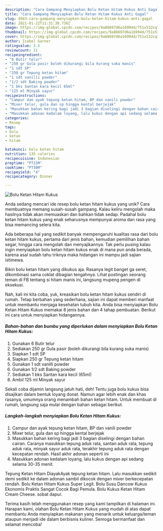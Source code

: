 ```yaml
---
description: "Cara Gampang Menyiapkan Bolu Ketan Hitam Kukus Anti Gagal"
title: "Cara Gampang Menyiapkan Bolu Ketan Hitam Kukus Anti Gagal"
slug: 4943-cara-gampang-menyiapkan-bolu-ketan-hitam-kukus-anti-gagal
date: 2021-01-22T11:31:38.736Z
image: https://img-global.cpcdn.com/recipes/9a88697d6a16994d/751x532cq70/bolu-ketan-hitam-kukus-foto-resep-utama.jpg
thumbnail: https://img-global.cpcdn.com/recipes/9a88697d6a16994d/751x532cq70/bolu-ketan-hitam-kukus-foto-resep-utama.jpg
cover: https://img-global.cpcdn.com/recipes/9a88697d6a16994d/751x532cq70/bolu-ketan-hitam-kukus-foto-resep-utama.jpg
author: Isabel Garner
ratingvalue: 3.5
reviewcount: 11
recipeingredient:
- "6 Butir telur"
- "250 gr Gula pasir boleh dikurangi bila kurang suka manis"
- "1 sdt SP"
- "250 gr Tepung ketan hitam"
- "1 sdt vanilli powder"
- "1/2 sdt Baking powder"
- "1 bks Santan kara kecil 65ml"
- "125 ml Minyak sayur"
recipeinstructions:
- "Campur dan ayak tepung ketan hitam, BP dan vanili powder"
- "Mixer telur, gula dan sp hingga kental berjejak"
- "Masukkan bahan kering bagi jadi 3 bagian diselingi dengan bahan cairan. Caranya masukkan tepung aduk rata, santan aduk rata, tepung aduk rata, minyak sayur aduk rata, terakhir tepung aduk rata dengan kecepatan rendah. Hasil akhir adonan seperti ini"
- "Masukkan adonan kedalam loyang, lalu kukus dengan api sedang selama 30-35 menit."
categories:
- Resep
tags:
- bolu
- ketan
- hitam

katakunci: bolu ketan hitam 
nutrition: 135 calories
recipecuisine: Indonesian
preptime: "PT15M"
cooktime: "PT30M"
recipeyield: "4"
recipecategory: Dinner

---
```



![Bolu Ketan Hitam Kukus](https://img-global.cpcdn.com/recipes/9a88697d6a16994d/751x532cq70/bolu-ketan-hitam-kukus-foto-resep-utama.jpg)

Anda sedang mencari ide resep bolu ketan hitam kukus yang unik? Cara membuatnya memang susah-susah gampang. Kalau keliru mengolah maka hasilnya tidak akan memuaskan dan bahkan tidak sedap. Padahal bolu ketan hitam kukus yang enak seharusnya mempunyai aroma dan rasa yang bisa memancing selera kita.

Ada beberapa hal yang sedikit banyak mempengaruhi kualitas rasa dari bolu ketan hitam kukus, pertama dari jenis bahan, kemudian pemilihan bahan segar, hingga cara mengolah dan menyajikannya. Tak perlu pusing kalau ingin menyiapkan bolu ketan hitam kukus enak di mana pun anda berada, karena asal sudah tahu triknya maka hidangan ini mampu jadi sajian istimewa.

Bikin bolu ketan hitam yang dikukus aja. Rasanya legit banget ga seret, dikombinasi sama coklat dibagian tengahnya. Lihat postingan seorang teman di FB tentang si hitam manis ini, langsung mupeng pengen di eksekusi.


Nah, kali ini kita coba, yuk, kreasikan bolu ketan hitam kukus sendiri di rumah. Tetap berbahan yang sederhana, sajian ini dapat memberi manfaat untuk membantu menjaga kesehatan tubuh kita. Anda bisa menyiapkan Bolu Ketan Hitam Kukus memakai 8 jenis bahan dan 4 tahap pembuatan. Berikut ini cara untuk menyiapkan hidangannya.

<!--inarticleads1-->

##### Bahan-bahan dan bumbu yang diperlukan dalam menyiapkan Bolu Ketan Hitam Kukus:

1. Gunakan 6 Butir telur
1. Sediakan 250 gr Gula pasir (boleh dikurangi bila kurang suka manis)
1. Siapkan 1 sdt SP
1. Siapkan 250 gr Tepung ketan hitam
1. Gunakan 1 sdt vanilli powder
1. Gunakan 1/2 sdt Baking powder
1. Sediakan 1 bks Santan kara kecil (65ml)
1. Ambil 125 ml Minyak sayur


Sekali coba dijamin langsung jatuh hati, deh! Tentu juga bolu kukus bisa disajikan dalam bentuk loyang donat. Namun agar lebih enak dan khas rasanya, umumnya orang menambah bahan ketan hitam. Untuk membuat di rumah, langsung saja mulai dengan bahan sebagai berikut. 

<!--inarticleads2-->

##### Langkah-langkah menyiapkan Bolu Ketan Hitam Kukus:

1. Campur dan ayak tepung ketan hitam, BP dan vanili powder
1. Mixer telur, gula dan sp hingga kental berjejak
1. Masukkan bahan kering bagi jadi 3 bagian diselingi dengan bahan cairan. Caranya masukkan tepung aduk rata, santan aduk rata, tepung aduk rata, minyak sayur aduk rata, terakhir tepung aduk rata dengan kecepatan rendah. Hasil akhir adonan seperti ini
1. Masukkan adonan kedalam loyang, lalu kukus dengan api sedang selama 30-35 menit.


Tepung Ketan Hitam DiayakAyak tepung ketan hitam. Lalu masukkan sedikit demi sedikit ke dalam adonan sambil dikocok dengan mixer berkecepatan rendah. Bolu Ketan Hitam Kukus Super Legit. Bolu Susu Dancow Kukus Ekonomis Praktis Sangat Cocok Bagi Pemula. Bolu Kukus Ketan Hitam Cream Cheese. sobat dapur. 

Terima kasih telah menggunakan resep yang kami tampilkan di halaman ini. Harapan kami, olahan Bolu Ketan Hitam Kukus yang mudah di atas dapat membantu Anda menyiapkan makanan yang menarik untuk keluarga/teman ataupun menjadi ide dalam berbisnis kuliner. Semoga bermanfaat dan selamat mencoba!

